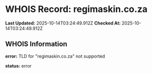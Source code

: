 # WHOIS Record: regimaskin.co.za

**Last Updated:** 2025-10-14T03:24:49.912Z
**Checked At:** 2025-10-14T03:24:49.912Z

## WHOIS Information

**error:** TLD for "regimaskin.co.za" not supported

**status:** error

